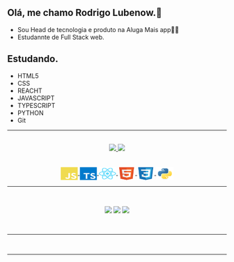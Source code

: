 
## Olá, me chamo Rodrigo Lubenow.👋 

- Sou Head de tecnologia e produto na Aluga Mais app👨‍💻
- Estudannte de Full Stack web.
## Estudando.
- HTML5
- CSS
- REACHT
- JAVASCRIPT
- TYPESCRIPT
- PYTHON
- Git
<hr>
<br>

<div align="center">
  <a href="https://github.com/Rodrigolubenow">
  <img height="150em" src="https://github-readme-stats.vercel.app/api?username=Rodrigolubenow&show_icons=true&theme=dark&include_all_commits=true&count_private=true"/>
  <img height="150em" src="https://github-readme-stats.vercel.app/api/top-langs/?username=Rodrigolubenow&layout=compact&langs_count=7&theme=dark"/>
</div><br>
 <div align="center" style="display: inline_block"><br>
  <img align="center" alt="Rodrigo-Js" height="30" width="40" src="https://raw.githubusercontent.com/devicons/devicon/master/icons/javascript/javascript-plain.svg" target= "blanq">
  <img align="center" alt="Rodrigo-Ts" height="30" width="40" src="https://raw.githubusercontent.com/devicons/devicon/master/icons/typescript/typescript-plain.svg">
  <img align="center" alt="Rodrigo-React" height="30" width="40" src="https://raw.githubusercontent.com/devicons/devicon/master/icons/react/react-original.svg">
  <img align="center" alt="Rodrigo-HTML" height="30" width="40" src="https://raw.githubusercontent.com/devicons/devicon/master/icons/html5/html5-original.svg">
  <img align="center" alt="Rodrigo-CSS" height="30" width="40" src="https://raw.githubusercontent.com/devicons/devicon/master/icons/css3/css3-original.svg">
  <img align="center" alt="Rodrigo-Python" height="30" width="40" src="https://raw.githubusercontent.com/devicons/devicon/master/icons/python/python-original.svg">
 </div>
  <hr>
 <br>
 
<div align="center"> 

<a href="https://www.instagram.com/rodrigo_lubenow" target="_blank"><img src="https://img.shields.io/badge/-Instagram-%23E4405F?style=for-the-badge&logo=instagram&logoColor=white" target="_blank"></a>
<a href = "mailto:rdlk1989@gmail.com"><img src="https://img.shields.io/badge/-Gmail-%23333?style=for-the-badge&logo=gmail&logoColor=white" target="_blank"></a>
<a href="https://www.linkedin.com/in/rodrigo-lubenow-9940133a/" target="_blank"><img src="https://img.shields.io/badge/-LinkedIn-%230077B5?style=for-the-badge&logo=linkedin&logoColor=white" target="_blank">
</div>
    
<br>
<hr>
<div align="center">

 </div>
<br>
 <hr>
<!---
Rodrigolubenow/Rodrigolubenow is a ✨ special ✨ repository because its `README.md` (this file) appears on your GitHub profile.
You can click the Preview link to take a look at your changes.
--->
